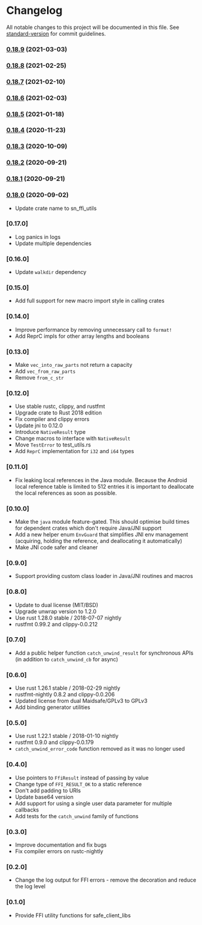 # Changelog

All notable changes to this project will be documented in this file. See [standard-version](https://github.com/conventional-changelog/standard-version) for commit guidelines.

### [0.18.9](https://github.com/maidsafe/sn_ffi_utils/compare/v0.18.8...v0.18.9) (2021-03-03)

### [0.18.8](https://github.com/maidsafe/sn_ffi_utils/compare/v0.18.7...v0.18.8) (2021-02-25)

### [0.18.7](https://github.com/maidsafe/sn_ffi_utils/compare/v0.18.6...v0.18.7) (2021-02-10)

### [0.18.6](https://github.com/maidsafe/sn_ffi_utils/compare/v0.18.5...v0.18.6) (2021-02-03)

### [0.18.5](https://github.com/maidsafe/sn_ffi_utils/compare/v0.18.4...v0.18.5) (2021-01-18)

### [0.18.4](https://github.com/maidsafe/sn_ffi_utils/compare/v0.18.3...v0.18.4) (2020-11-23)

### [0.18.3](https://github.com/maidsafe/sn_ffi_utils/compare/v0.18.2...v0.18.3) (2020-10-09)

### [0.18.2](https://github.com/maidsafe/sn_ffi_utils/compare/v0.18.1...v0.18.2) (2020-09-21)

### [0.18.1](https://github.com/maidsafe/sn_ffi_utils/compare/v0.18.0...v0.18.1) (2020-09-21)

### [0.18.0](https://github.com/maidsafe/sn_ffi_utils/compare/0.17.0...v0.18.0) (2020-09-02)
* Update crate name to sn_ffi_utils

### [0.17.0]
* Log panics in logs
* Update multiple dependencies

### [0.16.0]
* Update `walkdir` dependency

### [0.15.0]
* Add full support for new macro import style in calling crates

### [0.14.0]
* Improve performance by removing unnecessary call to `format!`
* Add ReprC impls for other array lengths and booleans

### [0.13.0]
* Make `vec_into_raw_parts` not return a capacity
* Add `vec_from_raw_parts`
* Remove `from_c_str`

### [0.12.0]
* Use stable rustc, clippy, and rustfmt
* Upgrade crate to Rust 2018 edition
* Fix compiler and clippy errors
* Update jni to 0.12.0
* Introduce `NativeResult` type
* Change macros to interface with `NativeResult`
* Move `TestError` to test_utils.rs
* Add `ReprC` implementation for `i32` and `i64` types

### [0.11.0]
* Fix leaking local references in the Java module. Because the Android local reference table is limited to 512
  entries it is important to deallocate the local references as soon as possible.

### [0.10.0]
* Make the `java` module feature-gated. This should optimise build times for dependent crates which don't require Java/JNI support
* Add a new helper enum `EnvGuard` that simplifies JNI env management (acquiring, holding the reference, and deallocating it automatically)
* Make JNI code safer and cleaner

### [0.9.0]
* Support providing custom class loader in Java/JNI routines and macros

### [0.8.0]
* Update to dual license (MIT/BSD)
* Upgrade unwrap version to 1.2.0
* Use rust 1.28.0 stable / 2018-07-07 nightly
* rustfmt 0.99.2 and clippy-0.0.212

### [0.7.0]
* Add a public helper function `catch_unwind_result` for synchronous APIs (in addition to `catch_unwind_cb` for async)

### [0.6.0]
* Use rust 1.26.1 stable / 2018-02-29 nightly
* rustfmt-nightly 0.8.2 and clippy-0.0.206
* Updated license from dual Maidsafe/GPLv3 to GPLv3
* Add binding generator utilities

### [0.5.0]
* Use rust 1.22.1 stable / 2018-01-10 nightly
* rustfmt 0.9.0 and clippy-0.0.179
* `catch_unwind_error_code` function removed as it was no longer used

### [0.4.0]
* Use pointers to `FfiResult` instead of passing by value
* Change type of `FFI_RESULT_OK` to a static reference
* Don't add padding to URIs
* Update base64 version
* Add support for using a single user data parameter for multiple callbacks
* Add tests for the `catch_unwind` family of functions

### [0.3.0]
* Improve documentation and fix bugs
* Fix compiler errors on rustc-nightly

### [0.2.0]
* Change the log output for FFI errors - remove the decoration and reduce the log level

### [0.1.0]
* Provide FFI utility functions for safe_client_libs
